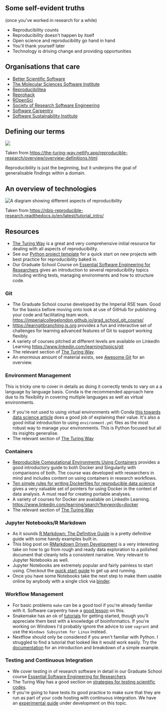 ## Some self-evident truths

(once you've worked in research for a while)

* Reproducibility counts
* Reproducibility doesn't happen by itself
* Open science and reproducibility go hand in hand
* You'll thank yourself later
* Technology is driving change and providing opportunities

## Organisations that care

* [Better Scientific Software][bssw]
* [The Molecular Sciences Software Institute][MolSSI]
* [Reproducibilitea]
* [Reprohack]
* [ROpenSci]
* [Society of Research Software Engineering][RSE]
* [Software Carpentry]
* [Software Sustainability Institute][ssi]

[bssw]: https://bssw.io/
[MolSSI]: https://molssi.org/
[reproducibilitea]: https://reproducibilitea.org/
[reprohack]: https://reprohack.github.io/reprohack-hq/
[ropensci]: https://ropensci.org/
[RSE]: https://society-rse.org/
[software Carpentry]: https://software-carpentry.org/
[ssi]: https://www.software.ac.uk/about/manifesto

## Defining our terms

![](https://the-turing-way.netlify.app/_images/ReproducibleMatrix.jpg)

Taken from <https://the-turing-way.netlify.app/reproducible-research/overview/overview-definitions.html>

Reproducibility is just the beginning, but it underpins the goal of
generalisable findings within a domain.

## An overview of technologies

![A diagram showing different aspects of reproducibility](https://nbis-reproducible-research.readthedocs.io/en/latest/images/tutorials_overview.png)

Taken from <https://nbis-reproducible-research.readthedocs.io/en/latest/tutorial_intro/>

## Resources

* [The Turing Way] is a great and very comprehensive initial resource for
  dealing with all aspects of reproducibility.
* See our [Python project template] for a quick start on new projects with
  best practice for reproducibility baked in.
* Our Graduate School Course on [Essential Software Engineering for
  Researchers][softeng] gives an introduction to several reproducibility topics
  including writing tests, managing environments and how to structure code.

[The Turing Way]: https://the-turing-way.netlify.app/reproducible-research/renv/renv-containers.html
[Python project template]: https://github.com/ImperialCollegeLondon/pytest_template_application


### Git

* The Graduate School course developed by the Imperial RSE team. Good for the
  basics before moving onto look at use of GitHub for publishing your code and
  facilitating team
  work. <https://imperialcollegelondon.github.io/grad_school_git_course/>
* <https://learngitbranching.js.org> provides a fun and interactive set of
  challenges for learning advanced features of Git to support working flexibly.
* A variety of courses pitched at different levels are available on LinkedIn
  Learning <https://www.linkedin.com/learning/topics/git>
* The relevant section of [The Turing Way][turing-git].
* An enormous amount of material exists, see [Awesome Git][] for an overview.

[turing-git]: https://the-turing-way.netlify.app/reproducible-research/vcs.html
[Awesome Git]: https://github.com/dictcp/awesome-git

### Environment Management

This is tricky one to cover in details as doing it correctly tends to vary on a
a language by language basis. Conda is the recommended approach here due to its
flexibility in covering multiple languages as well as virtual environments.

* If you're not used to using virtual environments with Conda [this towards data
  science article][conda-env] does a good job of explaining their value. It's
  also a good initial introduction to using `environment.yml` files as the most
  robust way to manage your environments. This is Python focused but all its
  insights generalise.
* The relevant section of [The Turing Way][turing-conda]

[conda-env]: https://towardsdatascience.com/getting-started-with-python-environments-using-conda-32e9f2779307
[turing-conda]: https://the-turing-way.netlify.app/reproducible-research/renv/renv-package.html

### Containers

* [Reproducible Computational Environments Using Containers][dockerXsingularity]
  provides a good introductory guide to both Docker and Singularity with
  comparisons of both. The course was developed with researchers in mind and
  includes content on using containers in research workflows.
* [Ten simple rules for writing Dockerfiles for reproducible data
  science][rules] gives a very valuable set of pointers for using Docker in the
  context of data analysis. A must read for creating portable analyses.
* A variety of courses for Docker are available on LinkedIn
  Learning. <https://www.linkedin.com/learning/search?keywords=docker>
* The relevant section of [The Turing Way][turing-containers]

[dockerXsingularity]: https://epcced.github.io/2020-12-08-Containers-Online/
[rules]: https://journals.plos.org/ploscompbiol/article?id=10.1371/journal.pcbi.1008316
[turing-containers]: https://the-turing-way.netlify.app/reproducible-research/renv/renv-containers.html

### Jupyter Notebooks/R Markdown

* As it sounds [R Markdown: The Definitive Guide][rmarkdown] is a pretty
  definitive guide with some handy examples built in.
* This blog post on [RMarkdown Driven Development][rdd] is a very interesting
  take on how to go from rough and ready data exploration to a polished document
  that cleanly tells a consistent narrative. Very relevant to Jupyter Notebooks
  as well.
* Jupyter Notebooks are extremely popular and fairly painless to start
  using. Checkout the [quick start guide][jupyter] to get up and running.
* Once you have some Notebooks take the next step to make them usable online by
  anybody with a single click via [binder][BinderHub].

[rmarkdown]: https://bookdown.org/yihui/rmarkdown/
[rdd]: https://emilyriederer.netlify.app/post/rmarkdown-driven-development/
[jupyter]: https://jupyter-notebook-beginner-guide.readthedocs.io/en/latest/index.html
[BinderHub]: https://binderhub.readthedocs.io/en/latest/

### Workflow Management

* For basic problems `make` can be a good tool if you're already familiar with
  it. Software carpentry have a [good lesson][make] on this.
* Snakemake has an ok of [tutorials][snakemake] for getting started, though
  you'll appreciate them best with a knowledge of bioinformatics. If you're
  working on Windows I'd probably ignore the advice to use `vagrant` and use the
  `Windows Subsystem for Linux` instead.
* Nextflow should only be considered if you aren't familiar with Python. I
  struggled to find a tutorial that looked like it would work easily. Try the
  [documentation][nextflow] for an introduction and breakdown of a simple
  example.

[make]: https://swcarpentry.github.io/make-novice/
[snakemake]: https://snakemake.readthedocs.io/en/stable/tutorial/setup.html#setup-a-linux-vm-with-vagrant-under-windows
[nextflow]: https://www.nextflow.io/docs/latest/getstarted.html

### Testing and Continuous Integration

* We cover testing in of research software in detail in our Graduate School
  course [Essential Software Engineering for Researchers][softeng]
* The Turing Way has a good section on [strategies for testing scientific
  codes][turing-testing].
* If you're going to have tests its good practice to make sure that they are run
  as part of your code hosting with continuous integration. We have an
  [experimental guide][ci] under development on this topic.

[turing-testing]: https://the-turing-way.netlify.app/reproducible-research/testing.html
[softeng]: https://imperialcollegelondon.github.io/grad_school_software_engineering_course/
[ci]: https://imperialcollegelondon.github.io/ci-best-practice/
